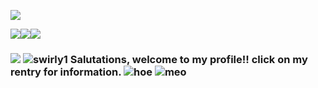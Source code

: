 ![](https://64.media.tumblr.com/c53ba233a2c6ccc83bd2ab254eaa5013/8137700866e947f5-4f/s540x810/af327c7442247068020a964ff454df42b16a0a36.gif)

![](https://lifted.crd.co/assets/images/gallery01/bb85f3ee.png?v=540c5116)![](https://lifted.crd.co/assets/images/gallery01/bb85f3ee.png?v=540c5116)![](https://lifted.crd.co/assets/images/gallery01/bb85f3ee.png?v=540c5116)
### ![](http://img.photobucket.com/albums/v252/shaquanda/dumpitydump/pixelwixel/arwx4.gif) ![swirly1](https://epic.crd.co/assets/images/gallery12/1ec993ff.gif?v=b52a0828) Salutations, welcome to my profile!! click on my rentry for information.  ![hoe](https://64.media.tumblr.com/tumblr_ltv0lazbFP1r2nnw5.gif) ![meo](http://img.photobucket.com/albums/v252/shaquanda/dumpitydump/pixelwixel/tsr.gif)
